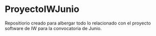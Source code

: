 # ProyectoIWJunio

Repositiorio creado para albergar todo lo relacionado con el proyecto software de IW para la convocatoria de Junio.
